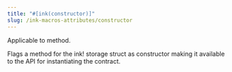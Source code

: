 ```yaml
---
title: "#[ink(constructor)]"
slug: /ink-macros-attributes/constructor
---
```


Applicable to method.

Flags a method for the ink! storage struct as constructor making it available to the API for instantiating the contract.
